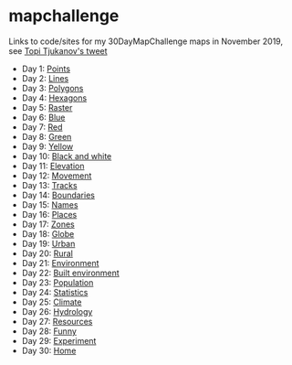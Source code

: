 # mapchallenge

Links to code/sites for my 30DayMapChallenge maps in November 2019, see [Topi Tjukanov's tweet](https://twitter.com/tjukanov/status/1187713840550744066) 

* Day 1: [Points](https://github.com/tts/mapchallenge/blob/master/scooters.R)
* Day 2: [Lines](https://t.co/fg4zUm1CQJ)
* Day 3: [Polygons](https://t.co/sXYFBQENkS)
* Day 4: [Hexagons](https://t.co/J9dfnVEEYw)
* Day 5: [Raster](https://t.co/hbOjIJ5Fq1)
* Day 6: [Blue](https://t.co/U6CpY6dpl3)
* Day 7: [Red](https://t.co/YG6q6cFNUR)
* Day 8: [Green](https://t.co/WGNXCDNG9p)
* Day 9: [Yellow](https://t.co/lycv5FgdhA)
* Day 10: [Black and white](https://t.co/i4rBDDnjSb)
* Day 11: [Elevation](https://t.co/4HwNBNuU5s)
* Day 12: [Movement](https://t.co/m7una9jUaX)
* Day 13: [Tracks](https://t.co/cEl1euhAAB)
* Day 14: [Boundaries](https://t.co/pPexMD8Dhm)
* Day 15: [Names](https://t.co/gMbumlfaE7)
* Day 16: [Places](https://t.co/7EvRjOEMcW)
* Day 17: [Zones](https://t.co/7iZeOHJEBk)
* Day 18: [Globe](https://t.co/Ld3Jl9QPCI)
* Day 19: [Urban](https://t.co/MNgwwGS0k1)
* Day 20: [Rural](https://t.co/rjCPqunNQ8)
* Day 21: [Environment](https://t.co/81BSe7uPOc)
* Day 22: [Built environment](https://t.co/69VCfVZIju)
* Day 23: [Population](https://t.co/gzu0Dncmk1)
* Day 24: [Statistics](https://t.co/xAEoZYBOSG)
* Day 25: [Climate](https://t.co/k6rkeKbars)
* Day 26: [Hydrology](https://t.co/boVfpTYLUt)
* Day 27: [Resources](https://t.co/etVEr96alA)
* Day 28: [Funny](https://t.co/2CKDhHVu14)
* Day 29: [Experiment](https://t.co/2NUTUvy1Gx)
* Day 30: [Home](https://github.com/tts/mapchallenge/blob/master/home.R)
